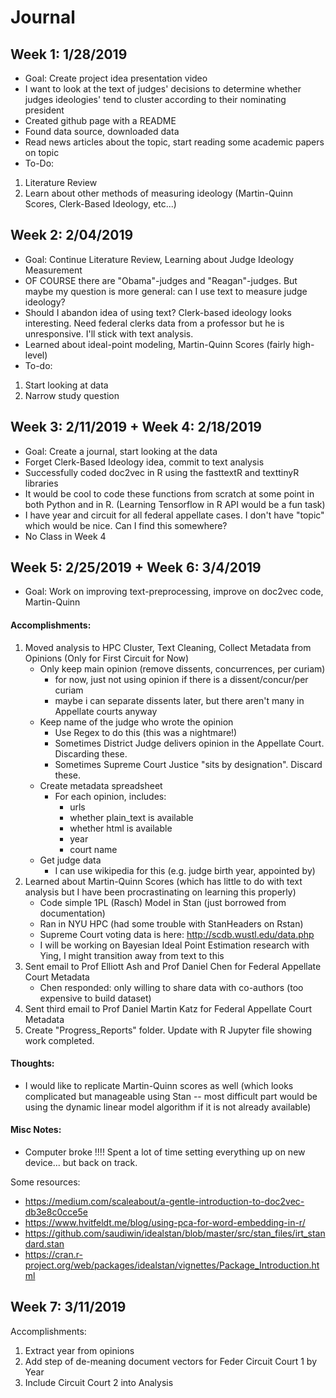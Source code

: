 # Journal 

## Week 1: 1/28/2019

- Goal: Create project idea presentation video
- I want to look at the text of judges' decisions to determine whether judges ideologies' tend to cluster according to their nominating president
- Created github page with a README
- Found data source, downloaded data
- Read news articles about the topic, start reading some academic papers on topic
- To-Do:
1. Literature Review
2. Learn about other methods of measuring ideology (Martin-Quinn Scores, Clerk-Based Ideology, etc...)

## Week 2: 2/04/2019

- Goal: Continue Literature Review, Learning about Judge Ideology Measurement
- OF COURSE there are "Obama"-judges and "Reagan"-judges. But maybe my question is more general: can I use text to measure judge ideology?
- Should I abandon idea of using text? Clerk-based ideology looks interesting. Need federal clerks data from a professor but he is unresponsive. I'll stick with text analysis.
- Learned about ideal-point modeling, Martin-Quinn Scores (fairly high-level)
- To-do:
1. Start looking at data
2. Narrow study question

## Week 3: 2/11/2019 + Week 4: 2/18/2019

- Goal: Create a journal, start looking at the data
- Forget Clerk-Based Ideology idea, commit to text analysis
- Successfully coded doc2vec in R using the fasttextR and texttinyR libraries
- It would be cool to code these functions from scratch at some point in both Python and in R. (Learning Tensorflow in R API would be a fun task) 
- I have year and circuit for all federal appellate cases. I don't have "topic" which would be nice. Can I find this somewhere?
- No Class in Week 4

## Week 5: 2/25/2019 + Week 6: 3/4/2019

- Goal: Work on improving text-preprocessing, improve on doc2vec code, Martin-Quinn

#### Accomplishments:

1. Moved analysis to HPC Cluster, Text Cleaning, Collect Metadata from Opinions (Only for First Circuit for Now)
    - Only keep main opinion (remove dissents, concurrences, per curiam)
        - for now, just not using opinion if there is a dissent/concur/per curiam
        - maybe i can separate dissents later, but there aren't many in Appellate courts anyway
    - Keep name of the judge who wrote the opinion
        - Use Regex to do this (this was a nightmare!)
        - Sometimes District Judge delivers opinion in the Appellate Court. Discarding these.
        - Sometimes Supreme Court Justice "sits by designation". Discard these.
    - Create metadata spreadsheet
        - For each opinion, includes:
            - urls
            - whether plain_text is available
            - whether html is available
            - year
            - court name
    - Get judge data
        - I can use wikipedia for this (e.g. judge birth year, appointed by)
2. Learned about Martin-Quinn Scores (which has little to do with text analysis but I have been procrastinating on learning this properly)
	- Code simple 1PL (Rasch) Model in Stan (just borrowed from documentation)
	- Ran in NYU HPC (had some trouble with StanHeaders on Rstan)
	- Supreme Court voting data is here: http://scdb.wustl.edu/data.php
    - I will be working on Bayesian Ideal Point Estimation research with Ying, I might transition away from text to this
3. Sent email to Prof Elliott Ash and Prof Daniel Chen for Federal Appellate Court Metadata
	- Chen responded: only willing to share data with co-authors (too expensive to build dataset)
4. Sent third email to Prof Daniel Martin Katz for Federal Appellate Court Metadata
5. Create "Progress_Reports" folder. Update with R Jupyter file showing work completed. 


#### Thoughts:
- I would like to replicate Martin-Quinn scores as well (which looks complicated but manageable using Stan -- most difficult part would be using the dynamic linear model algorithm if it is not already available)

#### Misc Notes:
- Computer broke !!!! Spent a lot of time setting everything up on new device... but back on track.

Some resources:
- https://medium.com/scaleabout/a-gentle-introduction-to-doc2vec-db3e8c0cce5e
- https://www.hvitfeldt.me/blog/using-pca-for-word-embedding-in-r/
- https://github.com/saudiwin/idealstan/blob/master/src/stan_files/irt_standard.stan
- https://cran.r-project.org/web/packages/idealstan/vignettes/Package_Introduction.html


## Week 7: 3/11/2019

Accomplishments:
1. Extract year from opinions
2. Add step of de-meaning document vectors for Feder Circuit Court 1 by Year
3. Include Circuit Court 2 into Analysis
